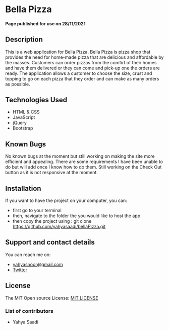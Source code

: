 # Bella Pizza
#### Page published for use on 28/11/2021
## Description
This is a web application for Bella Pizza. Bella Pizza is pizza shop that provides the need for home-made pizza that are delicious and affordable by the masses. Customers can order pizzas from the comfirt of their homes and have them delivered or they can come and pick-up one the orders are ready.
The application allows a customer to choose the size, crust and topping to go on each pizza that they order and can make as many orders as possible.

## Technologies Used
* HTML & CSS
* JavaScript
* jQuery
* Bootstrap

## Known Bugs
No known bugs at the moment but still working on making the site more efficient and appealing.
There are some requirements I have been unable to do but will add once I know how to do them.
Still working on the Check Out button as it is not responsive at the moment.

## Installation
If you want to have the project on your computer, you can:
* first go to your terminal
* then, navigate to the folder the you would like to host the app
* then copy the project using : git clone https://github.com/yahyasaadi/bellaPizza.git
## Support and contact details
You can reach me on:
* yahyasnoor@gmail.com
* [Twitter](https://twitter.com/yahyasnoor)
## License
The MIT Open source License: [MIT LICENSE](https://opensource.org/licenses/MIT)
### List of contributors
* Yahya Saadi